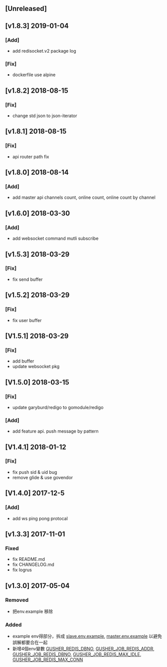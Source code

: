 ## [Unreleased]

## [v1.8.3] 2019-01-04

### [Add]
- add redisocket.v2 package log

### [Fix]
- dockerfile use alpine

## [v1.8.2] 2018-08-15

### [Fix]
- change std json to json-iterator

## [v1.8.1] 2018-08-15

### [Fix]
- api router path fix

## [v1.8.0] 2018-08-14

### [Add]
- add master api channels count, online count, online count by channel

## [v1.6.0] 2018-03-30

### [Add]
- add websocket command mutli subscribe

## [v1.5.3] 2018-03-29

### [Fix]
- fix send buffer

## [v1.5.2] 2018-03-29

### [Fix]
- fix user buffer

## [V1.5.1] 2018-03-29

### [Fix]
- add buffer
- update websocket pkg


## [V1.5.0] 2018-03-15

### [Fix] 
- update garyburd/redigo to gomodule/redigo

### [Add]
- add feature api. push message by pattern


## [V1.4.1] 2018-01-12

### [Fix]
- fix push sid & uid bug
- remove glide & use govendor


## [V1.4.0] 2017-12-5

### [Add]
- add ws ping pong protocal

## [v1.3.3] 2017-11-01

### Fixed
- fix README.md
- fix CHANGELOG.md
- fix logrus

## [v1.3.0] 2017-05-04

### Removed
- 把env.example 移除

### Added
- example env得部分，拆成 [slave.env.example](./slave.env.example), [master.env.example](./master.env.example) 以避免誤解都要合在一起
- 新增4個env變數 [GUSHER_REDIS_DBNO](./master.env.example#L3), [GUSHER_JOB_REDIS_ADDR](./slave.env.example#L8), [GUSHER_JOB_REDIS_DBNO](./slave.env.example#L9), [GUSHER_JOB_REDIS_MAX_IDLE](./slave.env.example#L10), [GUSHER_JOB_REDIS_MAX_CONN](./slave.env.example#L11)
